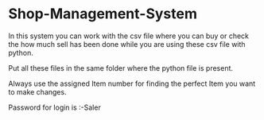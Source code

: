 # Shop-Management-System
In this system you can work with the csv file where you can buy or check the how much sell has been done while you are using these csv file with python.


Put all these files in the same folder where the python file is present.


Always use the assigned Item number for finding the perfect Item you want to make changes.


Password for login is :-Saler
